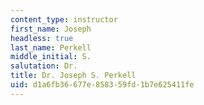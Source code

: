 ```yaml
---
content_type: instructor
first_name: Joseph
headless: true
last_name: Perkell
middle_initial: S.
salutation: Dr.
title: Dr. Joseph S. Perkell
uid: d1a6fb36-677e-8583-59fd-1b7e625411fe
---
```

